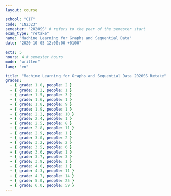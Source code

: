 ```yaml
---
layout: course

school: "CIT"
code: "IN2323"
semester: "2020SS" # refers to the year of the semester start
exam_type: "retake"
name: "Machine Learning for Graphs and Sequential Data"
date: "2020-10-05 12:00:00 +0100"

ects: 5
hours: 4 # semester hours
mode: "written"
lang: "en"

title: "Machine Learning for Graphs and Sequential Data 2020SS Retake"
grades:
  - { grade: 1.0, people: 2 }
  - { grade: 1.2, people: 1 }
  - { grade: 1.5, people: 3 }
  - { grade: 1.6, people: 1 }
  - { grade: 1.8, people: 9 }
  - { grade: 1.9, people: 1 }
  - { grade: 2.2, people: 10 }
  - { grade: 2.4, people: 1 }
  - { grade: 2.5, people: 8 }
  - { grade: 2.8, people: 11 }
  - { grade: 2.9, people: 1 }
  - { grade: 3.0, people: 2 }
  - { grade: 3.2, people: 2 }
  - { grade: 3.5, people: 6 }
  - { grade: 3.6, people: 1 }
  - { grade: 3.7, people: 3 }
  - { grade: 3.9, people: 1 }
  - { grade: 4.0, people: 1 }
  - { grade: 4.3, people: 11 }
  - { grade: 4.7, people: 14 }
  - { grade: 5.0, people: 25 }
  - { grade: 6.0, people: 59 }
---
```



